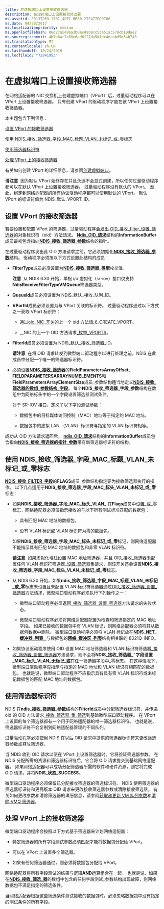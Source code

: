 ```yaml
---
title: 在虚拟端口上设置接收筛选器
description: 在虚拟端口上设置接收筛选器
ms.assetid: F0137D59-1701-4DFC-BB30-27E477FC0706
ms.date: 04/20/2017
ms.localizationpriority: medium
ms.openlocfilehash: 06d27a5486a3b0ac49b8cc53a51ac579cb19dae2
ms.sourcegitcommit: 4b7a6ac7c68e6ad6f27da5d1dc4deabd5d34b748
ms.translationtype: MT
ms.contentlocale: zh-CN
ms.lasthandoff: 10/24/2019
ms.locfileid: "72841953"
---
```

# <a name="setting-a-receive-filter-on-a-virtual-port"></a>在虚拟端口上设置接收筛选器


在网络适配器的 NIC 交换机上创建虚拟端口（VPort）后，过量驱动程序可以在 VPort 上设置接收筛选器。 只有创建 VPort 的驱动程序才能在该 VPort 上设置接收筛选器。

本主题包含下列信息：

[设置 VPort 的接收筛选器](#setting-a-receive-filter-on-a-vport)

[使用 NDIS\_接收\_筛选器\_字段\_MAC\_标题\_VLAN\_未标记\_或\_零标志](#using-the-ndis_receive_filter_field_mac_header_vlan_untagged_or_zero-flag)

[使用筛选器标识符](#using-the-filter-identifier)

[处理 VPort 上的接收筛选器](#handling-receive-filters-on-a-vport)

有关如何创建 VPort 的详细信息，请参阅[创建虚拟端口](creating-a-virtual-port.md)。

**请注意**  因为默认 VPort 始终存在并且永远不会显式创建，所以任何过量驱动程序都可以在默认 VPort 上设置接收筛选器。 过量驱动程序没有默认的 VPort。 因此，绑定到网络适配器的所有协议驱动程序都可以使用默认的 VPort。 默认 VPort 的标识符值为 NDIS\_默认\_VPORT\_ID。

 

## <a name="setting-a-receive-filter-on-a-vport"></a>设置 VPort 的接收筛选器


若要设置和配置 VPort 的筛选器，过量驱动程序[会发出 OID\_接收\_filter\_设置\_筛选器](https://docs.microsoft.com/windows-hardware/drivers/network/oid-receive-filter-set-filter)的对象标识符（oid）方法请求。 [**Ndis\_OID\_请求**](https://docs.microsoft.com/windows-hardware/drivers/ddi/ndis/ns-ndis-_ndis_oid_request)结构的**InformationBuffer**成员最初包含指向[**NDIS\_接收\_筛选器\_参数**](https://docs.microsoft.com/windows-hardware/drivers/ddi/ntddndis/ns-ntddndis-_ndis_receive_filter_parameters)结构的指针。

在过量驱动程序发出此 OID 方法请求之前，它必须初始化[**NDIS\_接收\_筛选器\_参数**](https://docs.microsoft.com/windows-hardware/drivers/ddi/ntddndis/ns-ntddndis-_ndis_receive_filter_parameters)结构。 驱动程序必须按以下方式设置此结构的成员：

-   **FilterType**成员必须设置为[**NDIS\_接收\_筛选器\_类型**](https://docs.microsoft.com/windows-hardware/drivers/ddi/ntddndis/ne-ntddndis-_ndis_receive_filter_type)枚举值。

    **注意**  从 NDIS 6.30 开始，单根 i/o 虚拟化（sr-iov）接口仅支持**NdisReceiveFilterTypeVMQueue**筛选器类型。

     

-   **QueueId**成员必须设置为 NDIS\_默认\_接收\_队列\_ID。

-   **VPortId**成员必须设置为与 VPort 关联的标识符。 过量驱动程序通过以下方式之一获取 VPort 标识符：

    -   通过[oid\_NIC\_开关](https://docs.microsoft.com/windows-hardware/drivers/network/oid-nic-switch-create-vport)的上一个 oid 方法请求\_CREATE\_VPORT。

    -   \_\_NIC 的上一个 OID 方法请求[\_枚举\_VPORTS](https://docs.microsoft.com/windows-hardware/drivers/network/oid-nic-switch-enum-vports)。

-   **FilterId**成员必须设置为 NDIS\_默认\_接收\_筛选器\_ID。

    **请注意**  在将 OID 请求转发到微型端口驱动程序以进行处理之前，NDIS 在此成员中分配一个唯一的筛选器标识符。

     

-   必须设置[**NDIS\_接收\_筛选器**](https://docs.microsoft.com/windows-hardware/drivers/ddi/ntddndis/ns-ntddndis-_ndis_receive_filter_parameters)的**FieldParametersArrayOffset**、 **FIELDPARAMETERSARRAYNUMELEMENTS**和**FieldParametersArrayElementSize**成员\_参数结构适当地定义[**NDIS\_接收\_筛选器的数组\_参数结构\_字段**](https://docs.microsoft.com/windows-hardware/drivers/ddi/ntddndis/ns-ntddndis-_ndis_receive_filter_field_parameters)。 每个**NDIS\_接收\_筛选器\_字段\_参数**结构在数组中为网络标头中的一个字段设置筛选器测试条件。

    对于 SR-IOV 接口，定义了以下字段测试参数：

    -   数据包中的目标媒体访问控制（MAC）地址等于指定的 MAC 地址。

    -   数据包中的虚拟 LAN （VLAN）标识符与指定的 VLAN 标识符相等。

成功从 OID 方法请求返回后， [**ndis\_OID\_请求**](https://docs.microsoft.com/windows-hardware/drivers/ddi/ndis/ns-ndis-_ndis_oid_request)结构的**InformationBuffer**成员包含指向[**NDIS\_接收\_筛选器的指针\_参数**](https://docs.microsoft.com/windows-hardware/drivers/ddi/ntddndis/ns-ntddndis-_ndis_receive_filter_parameters)带有新筛选器标识符的结构。

## <a name="using-the-ndis_receive_filter_field_mac_header_vlan_untagged_or_zero-flag"></a>使用 NDIS\_接收\_筛选器\_字段\_MAC\_标题\_VLAN\_未标记\_或\_零标志


[**NDIS\_接收\_FILTER\_字段**](https://docs.microsoft.com/windows-hardware/drivers/ddi/ntddndis/ns-ntddndis-_ndis_receive_filter_field_parameters)的**FLAGS**成员\_参数结构指定要为接收筛选器执行的操作。 以下几点适用于**NDIS\_接收\_筛选器\_字段\_MAC\_标头\_VLAN\_未标记\_或\_零**标志：

-   如果**NDIS\_接收\_筛选器\_字段\_MAC\_标头\_VLAN\_** 在**Flags**成员中设置\_或\_零标志，网络适配器必须仅指示接收的与以下所有测试标准匹配的数据包：

    -   具有匹配 MAC 地址的数据包。

    -   没有 VLAN 标记或 VLAN 标识符为零的数据包。

    如果**NDIS\_接收\_筛选器\_字段\_MAC\_标头\_未标记\_或\_零**标记，则网络适配器不能指示具有匹配 MAC 地址的数据包和非零 VLAN 标识符。

    **请注意**  如果虚拟化堆栈设置 MAC 地址筛选器，并且 OID\_接收\_筛选器未配置任何 VLAN 标识符筛选器[\_设置\_筛选器](https://docs.microsoft.com/windows-hardware/drivers/network/oid-receive-filter-set-filter)集请求，则该开关还会设置**NDIS\_接收\_筛选器\_字段\_MAC\_标头\_VLAN\_未标记\_或\_零**标志。

     

-   从 NDIS 6.30 开始，如果**ndis\_接收\_筛选器\_字段\_MAC\_标题\_VLAN\_未标记\_或\_零**标志未设置且未配置 VLAN 标识符筛选器通过[OID\_接收\_筛选器\_设置\_筛选器](https://docs.microsoft.com/windows-hardware/drivers/network/oid-receive-filter-set-filter)方法请求，微型端口驱动程序必须执行下列操作之一：

    -   微型端口驱动程序必须返回[\_接收\_筛选器\_设置\_筛选器](https://docs.microsoft.com/windows-hardware/drivers/network/oid-receive-filter-set-filter)方法请求的失败状态。

    -   微型端口驱动程序必须将网络适配器配置为检查和筛选指定的 MAC 地址字段。 如果已接收的数据包中有 VLAN 标记，则网络适配器必须将其从数据包数据中删除。 微型端口驱动程序必须将 VLAN 标记放在[**NDIS\_NET\_缓冲器\_列表\_** ](https://docs.microsoft.com/windows-hardware/drivers/ddi/ndis/ns-ndis-_ndis_net_buffer_list_8021q_info)与数据包的[**网络\_缓冲区\_列表**](https://docs.microsoft.com/windows-hardware/drivers/ddi/ndis/ns-ndis-_net_buffer_list)结构相关联的 8021Q\_INFO。

-   如果协议驱动程序使用 OID 设置 MAC 地址筛选器和 VLAN 标识符筛选器[\_接收\_筛选器\_设置\_筛选器](https://docs.microsoft.com/windows-hardware/drivers/network/oid-receive-filter-set-filter)方法请求，则不会将**NDIS\_接收\_筛选器\_"字段设置\_MAC\_标头\_VLAN\_无标记\_或**在任一筛选器字段中\_零标志。 在这种情况下，微型端口驱动程序应指示与指定的 MAC 地址和 VLAN 标识符相匹配的数据包。 也就是说，微型端口驱动程序不应指示具有具有零 VLAN 标识符或未标记数据包的匹配 MAC 地址的数据包。

## <a name="using-the-filter-identifier"></a>使用筛选器标识符


NDIS 在[**ndis\_接收\_筛选器\_参数**](https://docs.microsoft.com/windows-hardware/drivers/ddi/ntddndis/ns-ntddndis-_ndis_receive_filter_parameters)结构的**FilterId**成员中分配筛选器标识符，并传递 oid 的 OID 方法请求[\_接收\_筛选器\_集\_筛选](https://docs.microsoft.com/windows-hardware/drivers/network/oid-receive-filter-set-filter)到基础微型端口驱动程序。 在 VPort 上设置的每个筛选器都有一个用于网络适配器的唯一筛选器标识符。 也就是说，筛选器标识符不会复制到网络适配器管理的不同队列。

过量驱动程序必须使用 NDIS 在以后 OID 请求中提供的筛选器标识符来更改筛选器参数或释放筛选器。

当 NDIS 收到 OID 请求以便在 VPort 上设置筛选器时，它将验证筛选器参数。 在 NDIS 分配所需的资源和筛选器标识符后，它会将 OID 请求提交到基础网络适配器。 如果网络适配器可以成功分配筛选器所需的软件和硬件资源，则它将完成 OID 请求，并将**NDIS\_状态\_SUCCESS**。

微型端口驱动程序必须保留已分配接收筛选器的筛选标识符。 NDIS 使用筛选器的筛选器标识符和更高版本 OID 请求来更改接收筛选器参数或清除接收筛选器。 有关如何更改参数和清除筛选器的详细信息，请参阅[获取和更新 VM 队列参数](obtaining-and-updating-vm-queue-parameters.md)和[清除 VMQ 筛选器](clearing-a-vmq-filter.md)。

## <a name="handling-receive-filters-on-a-vport"></a>处理 VPort 上的接收筛选器


微型端口驱动程序会按照以下方式基于筛选器来计划网络适配器：

-   特定筛选器的所有字段测试参数必须匹配才能将数据包分配给 VPort。

-   可以在 VPort 上设置多个筛选器。

-   如果有任何筛选器通过，则必须将数据包分配给 VPort。

网络适配器将所有字段测试的结果与逻辑**AND**运算组合在一起。 也就是说，如果在[**NDIS\_接收\_筛选\_器**](https://docs.microsoft.com/windows-hardware/drivers/ddi/ntddndis/ns-ntddndis-_ndis_receive_filter_field_parameters)的数组中包含的任何字段测试\_参数结构出现故障，则网络数据包不满足指定的筛选条件。

当网络适配器根据这些筛选条件测试接收的数据包时，必须忽略数据包中没有指定的测试条件的所有字段。

 

 





